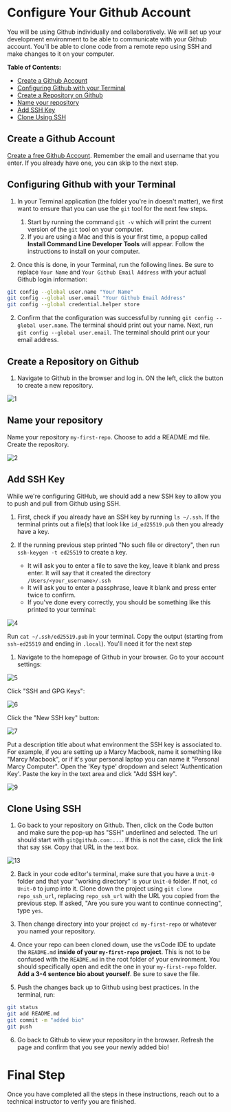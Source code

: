 # Configure Your Github Account

You will be using Github individually and collaboratively. We will set up your development environment to be able to communicate with your Github account. You'll be able to clone code from a remote repo using SSH and make changes to it on your computer.

**Table of Contents:**
- [Create a Github Account](#create-a-github-account)
- [Configuring Github with your Terminal](#configuring-github-with-your-terminal)
- [Create a Repository on Github](#create-a-repository-on-github)
- [Name your repository](#name-your-repository)
- [Add SSH Key](#add-ssh-key)
- [Clone Using SSH](#clone-using-ssh)


## Create a Github Account

[Create a free Github Account](https://github.com/join). Remember the email and username that you enter. If you already have one, you can skip to the next step.

## Configuring Github with your Terminal

1. In your Terminal application (the folder you're in doesn't matter), we first want to ensure that you can use the `git` tool for the next few steps. 
   1. Start by running the command `git -v` which will print the current version of the `git` tool on your computer. 
   2. If you are using a Mac and this is your first time, a popup called **Install Command Line Developer Tools** will appear. Follow the instructions to install on your computer.

2. Once this is done, in your Terminal, run the following lines. Be sure to replace `Your Name` and `Your Github Email Address` with your actual Github login information:

```sh
git config --global user.name "Your Name"
git config --global user.email "Your Github Email Address"
git config --global credential.helper store
```

2. Confirm that the configuration was successful by running `git config --global user.name`. The terminal should print out your name. Next, run `git config --global user.email`. The terminal should print our your email address.

## Create a Repository on Github

1. Navigate to Github in the browser and log in. ON the left, click the button to create a new repository.

![1](./img/github-setup-1.png)

## Name your repository
Name your repository `my-first-repo`. Choose to add a README.md file. Create the repository.

![2](./img/github-setup-2.png)

## Add SSH Key

While we're configuring GitHub, we should add a new SSH key to allow you to push and pull from Github using SSH. 

1. First, check if you already have an SSH key by running `ls ~/.ssh`. If the terminal prints out a file(s) that look like `id_ed25519.pub` then you already have a key.

2. If the running previous step printed "No such file or directory", then run `ssh-keygen -t ed25519` to create a key.
    - It will ask you to enter a file to save the key, leave it blank and press enter. It will say that it created the directory `/Users/<your_username>/.ssh`
    - It will ask you to enter a passphrase, leave it blank and press enter twice to confirm.
    - If you've done every correctly, you should be something like this printed to your terminal:

![4](./img/ed25519.png)

Run `cat ~/.ssh/ed25519.pub` in your terminal. Copy the output (starting from `ssh-ed25519` and ending in `.local`). You'll need it for the next step

1. Navigate to the homepage of Github in your browser. Go to your account settings:

![5](./img/github-setup-5.png)

Click "SSH and GPG Keys":

![6](./img/github-setup-6.png)

Click the "New SSH key" button:

![7](./img/github-setup-7.png)

Put a description title about what environment the SSH key is associated to. For example, if you are setting up a Marcy Macbook, name it something like "Marcy Macbook", or if it's your personal laptop you can name it "Personal Marcy Computer". Open the 'Key type' dropdown and select 'Authentication Key'. Paste the key in the text area and click "Add SSH key".

![9](./img/addSSHkey.png)

## Clone Using SSH

1. Go back to your repository on Github. Then, click on the Code button and make sure the pop-up has "SSH" underlined and selected. The url should start with `git@github.com:...`. If this is not the case, click the link that say `SSH`. Copy that URL in the text box.

![13](./img/github-setup-13.png)

2. Back in your code editor's terminal, make sure that you have a `Unit-0` folder and that your "working directory" is your `Unit-0` folder. If not, `cd Unit-0` to jump into it. Clone down the project using `git clone repo_ssh_url`, replacing `repo_ssh_url` with the URL you copied from the previous step. If asked, "Are you sure you want to continue connecting", type `yes`. 

3. Then change directory into your project `cd my-first-repo` or whatever you named your repository. 

4. Once your repo can been cloned down, use the vsCode IDE to update the `README.md` **inside of your `my-first-repo` project**. This is not to be confused with the `README.md` in the root folder of your environment. You should specifically open and edit the one in your `my-first-repo` folder. **Add a 3-4 sentence bio about yourself**. Be sure to save the file.

5. Push the changes back up to Github using best practices. In the terminal, run:
```sh
git status
git add README.md
git commit -m "added bio"
git push
```
6. Go back to Github to view your repository in the browser. Refresh the page and confirm that you see your newly added bio!

# Final Step

Once you have completed all the steps in these instructions, reach out to a technical instructor to verify you are finished. 